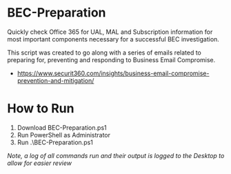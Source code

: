 # BEC-Preparation
Quickly check Office 365 for UAL, MAL and Subscription information for most important components necessary for a successful BEC investigation.

This script was created to go along with a series of emails related to preparing for, preventing and responding to Business Email Compromise.
- https://www.securit360.com/insights/business-email-compromise-prevention-and-mitigation/

# How to Run
1. Download BEC-Preparation.ps1
2. Run PowerShell as Administrator
3. Run .\BEC-Preparation.ps1

_Note, a log of all commands run and their output is logged to the Desktop to allow for easier review_
